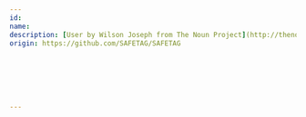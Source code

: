 ```yaml
---
id: 
name: 
description: [User by Wilson Joseph from The Noun Project](http://thenounproject.com/term/user/65095)[User by Wilson Joseph from The Noun Project](http://thenounproject.com/term/user/65094)[News by Wilson Joseph from The Noun...
origin: https://github.com/SAFETAG/SAFETAG







---
```

# 












